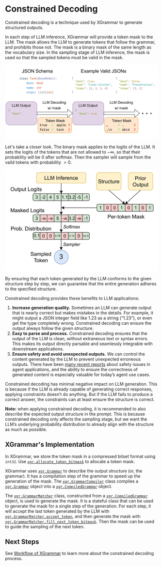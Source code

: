 # Constrained Decoding

Constrained decoding is a technique used by XGrammar to generate structured outputs.

In each step of LLM inference, XGrammar will provide a token mask to the LLM. The mask allows the LLM to generate tokens that follow the grammar, and prohibits those not.  The mask is a binary mask of the same length as the vocabulary size. In the sampling stage of LLM inference, the mask is used so that the sampled tokens must be valid in the mask.

![Constrained Decoding](https://raw.githubusercontent.com/mlc-ai/XGrammar-web-assets/refs/heads/main/tutorials/constrained_decoding.png)

Let's take a closer look. The binary mask applies to the logits of the LLM. It sets the logits of the tokens that are not allowed to $-\infty$, so that their probability will be $0$ after softmax. Then the sampler will sample from the vaild tokens with probability $>0$.

![Constrained Decoding Logits](https://raw.githubusercontent.com/mlc-ai/XGrammar-web-assets/refs/heads/main/tutorials/constrained_decoding_logits.png)

By ensuring that each token generated by the LLM conforms to the given structure step by step, we can guarantee that the entire generation adheres to the specified structure.

Constrained decoding provides these benefits to LLM applications:
1. **Increase generation quality.** Sometimes an LLM can generate output that is nearly correct but makes mistakes in the details. For example, it might output a JSON integer field like 1.23 as a string (“1.23”), or even get the type completely wrong. Constrained decoding can ensure the output always follow the given structure.
1. **Easy to parse and process.** Constrained decoding ensures that the output of the LLM is clean, without extraneous text or syntax errors. This makes its output directly parsable and seamlessly integrable with downstream applications.
1. **Ensure safety and avoid unexpected outputs.** We can control the content generated by the LLM to prevent unexpected erroneous outputs. There have been [many recent reports](https://protectai.com/blog/mcp-security-101) about safety issues in agent applications, and the ability to ensure the correctness of generated content is especially valuable for today’s agent use cases.

Constrained decoding has minimal negative impact on LLM generation. This is because if the LLM is already capable of generating correct responses, applying constraints doesn’t do anything. But if the LLM fails to produce a correct answer, the constraints can at least ensure the structure is correct.

**Note:** when applying constrained decoding, it is recommended to also describe the expected output structure in the prompt. This is because constrained decoding only affects the sampling stage, but we want the LLM’s underlying probability distribution to already align with the structure as much as possible.

## XGrammar's Implementation

In XGrammar, we store the token mask in a compressed bitset format using `int32`. Use [`xgr.allocate_token_bitmask`](xgrammar.allocate_token_bitmask) to allocate a token mask.

XGrammar uses [`xgr.Grammar`](xgrammar.Grammar) to describe the output structure (or, the grammar). It has a compilation step of the grammar to speed up the generation of the mask. The [`xgr.GrammarCompiler`](xgrammar.GrammarCompiler) class compiles a [`xgr.Grammar`](xgrammar.Grammar) object into a [`xgr.CompiledGrammar`](xgrammar.CompiledGrammar) object.

The [`xgr.GrammarMatcher`](xgrammar.GrammarMatcher) class, constructed from a [`xgr.CompiledGrammar`](xgrammar.CompiledGrammar) object, is used to generate the mask. It is a stateful class that can be used to generate the mask for a single step of the generation. For each step, it will accept the last token generated by the LLM with [`xgr.GrammarMatcher.accept_token`](xgrammar.GrammarMatcher.accept_token), and then generate the mask with [`xgr.GrammarMatcher.fill_next_token_bitmask`](xgrammar.GrammarMatcher.fill_next_token_bitmask). Then the mask can be used to guide the sampling of the next token.

## Next Steps

See [Workflow of XGrammar](workflow_of_xgrammar) to learn more about the constrained decoding process.
